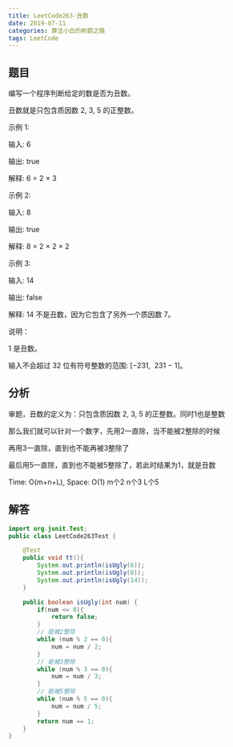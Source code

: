```yaml
---
title: LeetCode263-丑数
date: 2019-07-11
categories: 算法小白的刷题之路
tags: LeetCode
---
```


## 题目
编写一个程序判断给定的数是否为丑数。

丑数就是只包含质因数 2, 3, 5 的正整数。

示例 1:

输入: 6

输出: true

解释: 6 = 2 × 3

示例 2:

输入: 8

输出: true

解释: 8 = 2 × 2 × 2

示例 3:

输入: 14

输出: false 

解释: 14 不是丑数，因为它包含了另外一个质因数 7。

说明：

1 是丑数。

输入不会超过 32 位有符号整数的范围: [−231,  231 − 1]。

## 分析

审题，丑数的定义为：只包含质因数 2, 3, 5 的正整数。同时1也是整数

那么我们就可以针对一个数字，先用2一直除，当不能被2整除的时候

再用3一直除，直到也不能再被3整除了

最后用5一直除，直到也不能被5整除了，若此时结果为1，就是丑数

Time: O(m+n+L), Space: O(1)  m个2 n个3 L个5

## 解答

````java
import org.junit.Test;
public class LeetCode263Test {

	@Test
	public void tt(){
		System.out.println(isUgly(6));
		System.out.println(isUgly(8));
		System.out.println(isUgly(14));
	}

	public boolean isUgly(int num) {
		if(num <= 0){
			return false;
		}
		// 能被2整除
		while (num % 2 == 0){
			num = num / 2;
		}
		// 能被3整除
		while (num % 3 == 0){
			num = num / 3;
		}
		// 能被5整除
		while (num % 5 == 0){
			num = num / 5;
		}
		return num == 1;
	}
}


````









